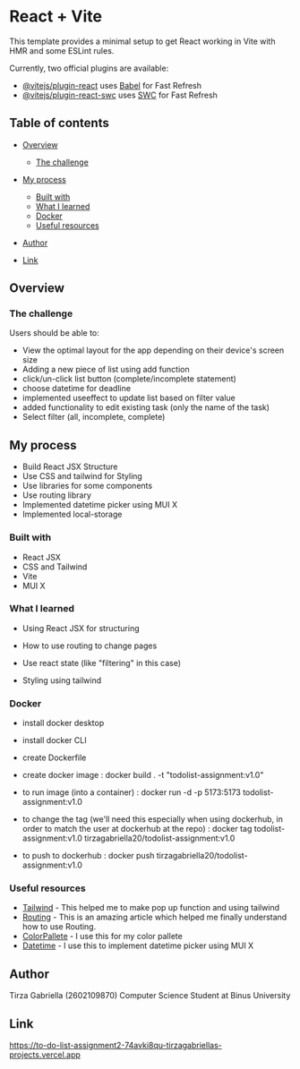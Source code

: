 # React + Vite

This template provides a minimal setup to get React working in Vite with HMR and some ESLint rules.

Currently, two official plugins are available:

- [@vitejs/plugin-react](https://github.com/vitejs/vite-plugin-react/blob/main/packages/plugin-react/README.md) uses [Babel](https://babeljs.io/) for Fast Refresh
- [@vitejs/plugin-react-swc](https://github.com/vitejs/vite-plugin-react-swc) uses [SWC](https://swc.rs/) for Fast Refresh

## Table of contents

- [Overview](#overview)

  - [The challenge](#the-challenge)

- [My process](#my-process)
  - [Built with](#built-with)
  - [What I learned](#what-i-learned)
  - [Docker](#docker)
  - [Useful resources](#useful-resources)
- [Author](#author)
- [Link](#link)

## Overview

### The challenge

Users should be able to:

- View the optimal layout for the app depending on their device's screen size
- Adding a new piece of list using add function
- click/un-click list button (complete/incomplete statement)
- choose datetime for deadline
- implemented useeffect to update list based on filter value
- added functionality to edit existing task (only the name of the task)
- Select filter (all, incomplete, complete)

## My process

- Build React JSX Structure
- Use CSS and tailwind for Styling
- Use libraries for some components
- Use routing library
- Implemented datetime picker using MUI X
- Implemented local-storage

### Built with

- React JSX
- CSS and Tailwind
- Vite
- MUI X

### What I learned

- Using React JSX for structuring

- How to use routing to change pages

- Use react state (like "filtering" in this case)

- Styling using tailwind

### Docker

- install docker desktop

- install docker CLI

- create Dockerfile

- create docker image : docker build . -t "todolist-assignment:v1.0"

- to run image (into a container) : docker run -d -p 5173:5173 todolist-assignment:v1.0

- to change the tag (we'll need this especially when using dockerhub, in order to match the user at dockerhub at the repo) : docker tag todolist-assignment:v1.0 tirzagabriella20/todolist-assignment:v1.0

- to push to dockerhub : docker push tirzagabriella20/todolist-assignment:v1.0

### Useful resources

- [Tailwind](https://devpress.csdn.net/react/62ec1e2789d9027116a1033f.html) - This helped me to make pop up function and using tailwind
- [Routing](https://reactrouter.com/en/main/hooks/use-navigate) - This is an amazing article which helped me finally understand how to use Routing.
- [ColorPallete](https://colorhunt.co/palette/944e63b47b84caa6a6ffe7e7) - I use this for my color pallete
- [Datetime](https://mui.com/x/react-date-pickers/adapters-locale/) - I use this to implement datetime picker using MUI X

## Author

Tirza Gabriella (2602109870)
Computer Science Student at Binus University

## Link

https://to-do-list-assignment2-74avki8qu-tirzagabriellas-projects.vercel.app
